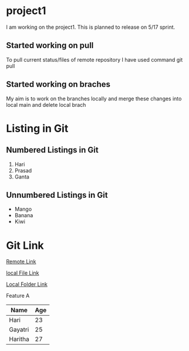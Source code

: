 # project1
I am working on the project1. This is planned to release on 5/17 sprint.

## Started working on pull

To pull current status/files of remote repository I have used command 
git pull <link>

## Started working on braches
My aim is to work on the branches locally and merge these changes into local main and delete local brach

# Listing in Git
## Numbered Listings in Git

1. Hari
2. Prasad
3. Ganta

## Unnumbered Listings in Git

* Mango
* Banana
* Kiwi


# Git Link

[Remote Link](https://google.com)

[local File Link](main.py)

[Local Folder Link](./sqls/)

Feature A

| Name    | Age |
|---------|-----|
| Hari    | 23  |
| Gayatri | 25  |
| Haritha | 27  |